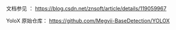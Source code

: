 文档参见 ： https://blog.csdn.net/znsoft/article/details/119059967

YoloX 原始仓库： https://github.com/Megvii-BaseDetection/YOLOX
